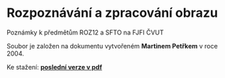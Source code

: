 # Rozpoznávání a zpracování obrazu
Poznámky k předmětům ROZ12 a SFTO na FJFI ČVUT

Soubor je založen na dokumentu vytvořeném **Martinem Petřkem** v roce 2004.

Ke stažení: **[poslední verze v pdf](https://www.sharelatex.com/github/repos/ondrejtichacek/ROZ/builds/latest/output.pdf)**
